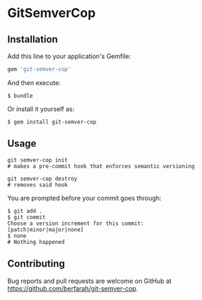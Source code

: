 # GitSemverCop

## Installation

Add this line to your application's Gemfile:

```ruby
gem 'git-semver-cop'
```

And then execute:

    $ bundle

Or install it yourself as:

    $ gem install git-semver-cop

## Usage

```
git semver-cop init
# makes a pre-commit hook that enforces semantic versioning

git semver-cop destroy
# removes said hook
```

You are prompted before your commit goes through:
```
$ git add .
$ git commit
Choose a version increment for this commit:
[patch|minor|major|none]
$ none
# Nothing happened
```

## Contributing

Bug reports and pull requests are welcome on GitHub at https://github.com/berfarah/git-semver-cop.

